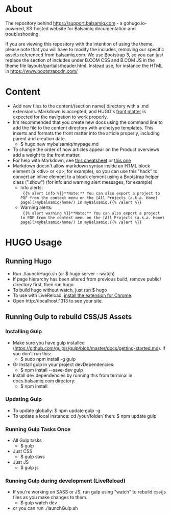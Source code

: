 # About
The repository behind https://support.balsamiq.com - a gohugo.io-powered, S3-hosted website for Balsamiq documentation and troubleshooting.

If you are viewing this repository with the intention of using the theme, please note that you will have to modify the includes, removing our specific assets referenced from balsamiq.com. We use Bootstrap 3, so you can just replace the section of includes under B.COM CSS and B.COM JS in the theme file layouts/partials/header.html. Instead use, for instance the HTML in https://www.bootstrapcdn.com/

# Content
* Add new files to the content/(section name) directory with a .md extensions. Markdown is accepted, and HUGO's [front matter](http://gohugo.io/content/front-matter/) is expected for the navigation to work properly.
* It's recommended that you create new docs using the command line to add the file to the content directory with archetype templates. This inserts and formats the front matter into the article properly, including parent and creation date.
  * $ hugo new mybalsamiq/mypage.md
* To change the order of how articles appear on the Product overviews add a weight to the front matter.
* For help with Markdown, see [this cheatsheet](https://beegit.com/markdown-cheat-sheet) or [this one](http://thisismarkdown.com)
* Markdown doesn't allow markdown syntax inside an HTML block element (a \<div\> or \<p\>, for example), so you can use this "hack" to convert an inline element to a block element using a Bootstrap helper class (".show") (for info and warning alert messages, for example)
	* Info alerts:  
	```	{{% alert info %}}**Note:** You can also export a project to PDF from the context menu on the [All Projects (a.k.a. Home) page](/mybalsamiq/home/) in myBalsamiq.{{% /alert %}}```
	* Warning alerts:  
	```	{{% alert warning %}}**Note:** You can also export a project to PDF from the context menu on the [All Projects (a.k.a. Home) page](/mybalsamiq/home/) in myBalsamiq.{{% /alert %}}```

# HUGO Usage

## Running Hugo
* Run ./launchHugo.sh (or $ hugo server --watch)
* If page hierarchy has been altered from previous build, remove public/ directory first, then run hugo.
* To build hugo without watch, just run $ hugo
* To use with LiveReload, <a href="https://chrome.google.com/webstore/detail/livereload/jnihajbhpnppcggbcgedagnkighmdlei">install the extension for Chrome</a>.
* Open http://localhost:1313 to see your site.

## Running Gulp to rebuild CSS/JS Assets

### Installing Gulp
* Make sure you have gulp installed (https://github.com/gulpjs/gulp/blob/master/docs/getting-started.md). If you don't run this:
  * $ sudo npm install -g gulp
* Or Install gulp in your project devDependencies:
  * $ npm install --save-dev gulp
* Install dev dependencies by running this from terminal in docs.balsamiq.com directory:
  * $ npm install

### Updating Gulp
* To update globally: $ npm update gulp -g
* To update a local instance: cd /your/folder/ then: $ npm update gulp

### Running Gulp Tasks Once
* All Gulp tasks
  * $ gulp
* Just CSS
  * $ gulp sass
* Just JS
  * $ gulp js


### Running Gulp during development (LiveReload)
* If you're working on SASS or JS, run gulp using "watch" to rebuild css/js files as you make changes to them.
  * $ gulp watch dev
* or you can run ./launchGulp.sh
